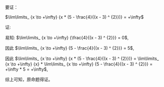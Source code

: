 要证：

$\lim\limits_ {x \to +\infty} {x * (5 - \frac{4}{(x - 3) ^ {2}})} = +\infty$

证:

易知: $\lim\limits_ {x \to +\infty} {\frac{4}{(x - 3) ^ {2}}} = 0$,

因此 $\lim\limits_ {x \to +\infty} {5 - \frac{4}{(x - 3) ^ {2}}} = 5$,

因此 $\lim\limits_ {x \to +\infty} {x * (5 - \frac{4}{(x - 3) ^ {2}})} = \lim\limits_ {x \to +\infty} {x} * \lim\limits_ {x \to +\infty} {5 - \frac{4}{(x - 3) ^ {2}}} = +\infty * 5 = +\infty$,

综上可知，原命题得证。
